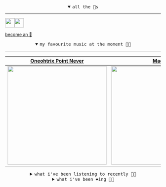 <details open>

<summary align="center"><samp>all the 🥚s</samp></summary>
<hr />

<a href="https://github.com/pvinis"><img src="https://avatars.githubusercontent.com/u/100233?s=90&v=4" width="30" height="30" /><a href="https://github.com/maxPugh"><img src="https://avatars.githubusercontent.com/u/46350013?s=90&u=52a601eaa2d272b35477d096fe782ebf0a8a1f68&v=4" width="30" height="30" />

<samp><a href="https://github.com/bitttttten/bitttttten/stargazers">become an 🥚</a></samp>

</details>

<details open>

<summary align="center"><samp>my favourite music at the moment 🎵🎶</samp></summary>
<hr />

<!-- toc -->

| [Oneohtrix Point Never](https://open.spotify.com/artist/2wPDbhaGXCqROrVmwDdCrK)                                                                                  | [Madlib](https://open.spotify.com/artist/5LhTec3c7dcqBvpLRWbMcf)                                                                                                 | [Four Tet](https://open.spotify.com/artist/7Eu1txygG6nJttLHbZdQOh)                                                                                               | [Japanese Breakfast](https://open.spotify.com/artist/7MoIc5s9KXolCBH1fy9kkw)                                                                                     |
| ---------------------------------------------------------------------------------------------------------------------------------------------------------------- | ---------------------------------------------------------------------------------------------------------------------------------------------------------------- | ---------------------------------------------------------------------------------------------------------------------------------------------------------------- | ---------------------------------------------------------------------------------------------------------------------------------------------------------------- |
| [<img src="https://i.scdn.co/image/0513eb98de7ee505153e9175f79e3fb59457c9aa" width="320" height="auto">](https://open.spotify.com/artist/2wPDbhaGXCqROrVmwDdCrK) | [<img src="https://i.scdn.co/image/e73ab683f7db79f808d05538cc4390b4e5d47804" width="320" height="auto">](https://open.spotify.com/artist/5LhTec3c7dcqBvpLRWbMcf) | [<img src="https://i.scdn.co/image/ab6761610000e5eb84e29d09b4917bec2700a0d7" width="320" height="auto">](https://open.spotify.com/artist/7Eu1txygG6nJttLHbZdQOh) | [<img src="https://i.scdn.co/image/5f81d58a6a1de44b28148055a4fadfe46ab38bcd" width="320" height="auto">](https://open.spotify.com/artist/7MoIc5s9KXolCBH1fy9kkw) |

<!-- tocstop -->

</details>

<details>

<summary align="center"><samp>what i've been listening to recently 🎵🎶</samp></summary>
<hr />

<!-- toc -->

| [Fountain of Peace<br />Daniel Avery, KÁRYYN](https://open.spotify.com/track/5CUtwDpW6khPEw9oaywFAQ)                                                            | [Smalltown Boy - Spotify Singl…<br />Orville Peck](https://open.spotify.com/track/2UyJBtpLTxB5D4M0Apvu7e)                                                       | [Body<br />Julia Jacklin](https://open.spotify.com/track/7tktvSIhAG4DIwVHTRUWnr)                                                                                | [I Don’t Love Me Anymore<br />Oneohtrix Point Never](https://open.spotify.com/track/70zcYOhqg2DR076kSbQZsR)                                                     |
| --------------------------------------------------------------------------------------------------------------------------------------------------------------- | --------------------------------------------------------------------------------------------------------------------------------------------------------------- | --------------------------------------------------------------------------------------------------------------------------------------------------------------- | --------------------------------------------------------------------------------------------------------------------------------------------------------------- |
| [<img src="https://i.scdn.co/image/ab6761610000e5eb675bd260af806739ef85a592" width="320" height="auto">](https://open.spotify.com/track/5CUtwDpW6khPEw9oaywFAQ) | [<img src="https://i.scdn.co/image/bb2055b78f4eec9b5e19cb9e9792395b71a4564b" width="320" height="auto">](https://open.spotify.com/track/2UyJBtpLTxB5D4M0Apvu7e) | [<img src="https://i.scdn.co/image/8da54745153d91af07ef1530668687fbb2f8a45f" width="320" height="auto">](https://open.spotify.com/track/7tktvSIhAG4DIwVHTRUWnr) | [<img src="https://i.scdn.co/image/0513eb98de7ee505153e9175f79e3fb59457c9aa" width="320" height="auto">](https://open.spotify.com/track/70zcYOhqg2DR076kSbQZsR) |

<!-- tocstop -->

</details>

<details>

<summary align="center"><samp>what i've been ❤️ing 🎵🎶</samp></summary>
<hr />

<!-- toc -->

| [Nowhere Sound<br />Daniel Avery](https://open.spotify.com/album/2UEzaEym36kNtiNDi7b1mR)                                                                        | [Sorrow<br />Life Without Buildings](https://open.spotify.com/album/1c7eigkoEcDAKKhkajY3Br)                                                                     | [Perfumes III<br />Sarah Davachi](https://open.spotify.com/album/0R70XNTvAFIr34tqRN9viW)                                                                        | [Eleven - Original Mix<br />Lee Burton](https://open.spotify.com/album/58xtIziRSpwmpP2iiYocnp)                                                                  |
| --------------------------------------------------------------------------------------------------------------------------------------------------------------- | --------------------------------------------------------------------------------------------------------------------------------------------------------------- | --------------------------------------------------------------------------------------------------------------------------------------------------------------- | --------------------------------------------------------------------------------------------------------------------------------------------------------------- |
| [<img src="https://i.scdn.co/image/ab67616d0000b2732fdd5af4b55bbe22340b10d5" width="320" height="auto">](https://open.spotify.com/album/2UEzaEym36kNtiNDi7b1mR) | [<img src="https://i.scdn.co/image/ab67616d0000b273f557471eedfbd9a7ab55d75b" width="320" height="auto">](https://open.spotify.com/album/1c7eigkoEcDAKKhkajY3Br) | [<img src="https://i.scdn.co/image/ab67616d0000b273e92fe96b38627f7a22d09385" width="320" height="auto">](https://open.spotify.com/album/0R70XNTvAFIr34tqRN9viW) | [<img src="https://i.scdn.co/image/ab67616d0000b273aa180539eaa1a201a5e9a194" width="320" height="auto">](https://open.spotify.com/album/58xtIziRSpwmpP2iiYocnp) |

<!-- tocstop -->

</details>
